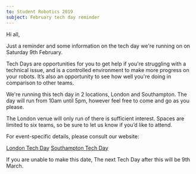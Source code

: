 ```yaml
---
to: Student Robotics 2019
subject: February tech day reminder
---
```


Hi all,

Just a reminder and some information on the tech day we're running on on Saturday 9th February.

Tech Days are opportunities for you to get help if you're struggling with a technical issue, and is a controlled environment to make more progress on your robots. It’s also an opportunity to see how well you're doing in comparison to other teams.

We're running this tech day in 2 locations, London and Southampton. The day will run from 10am until 5pm, however feel free to come and go as you please.

The London venue will only run of there is sufficient interest. Spaces are limited to six teams, so be sure to let us know if you’d like to attend.

For event-specific details, please consult our website:

[London Tech Day](https://studentrobotics.org/events/sr2019/london-tech-day-february/)
[Southampton Tech Day](https://studentrobotics.org/events/sr2019/southampton-tech-day-february/)

If you are unable to make this date, The next Tech Day after this will be 9th March.
